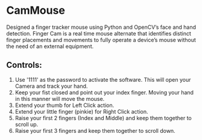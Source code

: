 # CamMouse

Designed a finger tracker mouse using Python and OpenCV’s face and hand detection. Finger 
Cam is a real time mouse alternate that identifies distinct finger placements and movements to 
fully operate a device’s mouse without the need of an external equipment. 

## Controls:

1. Use '1111' as the password to activate the software. This will open your Camera and track your hand.
2. Keep your fist closed and point out your index finger. Moving your hand in this manner will move the mouse.
3. Extend your thumb for Left Click action.
4. Extend your little finger (pinkie) for Right Click action.
5. Raise your first 2 fingers (Index and Middle) and keep them together to scroll up.
6. Raise your first 3 fingers and keep them together to scroll down.
